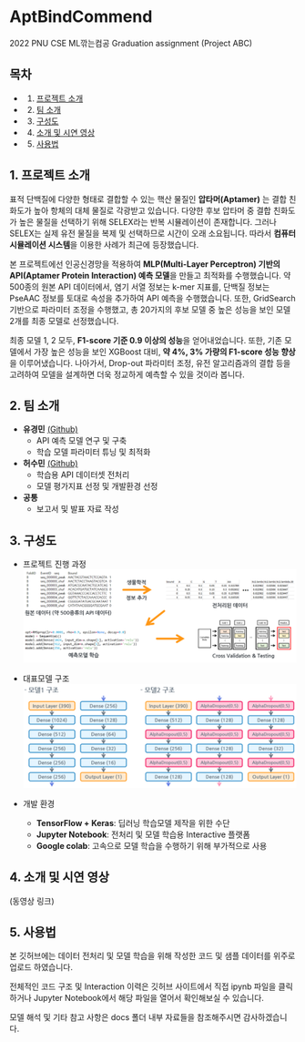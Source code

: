 # AptBindCommend
2022 PNU CSE ML깎는컴공 Graduation assignment (Project ABC)

## 목차

- 1. [프로젝트 소개](#1-프로젝트-소개)
- 2. [팀 소개](#2-팀-소개)
- 3. [구성도](#3-구성도)
- 4. [소개 및 시연 영상](#4-소개-및-시연-영상)
- 5. [사용법](#5-사용법)

## 1. 프로젝트 소개

표적 단백질에 다양한 형태로 결합할 수 있는 핵산 물질인 **압타머(Aptamer)** 는 결합 친화도가 높아 항체의 대체 물질로 각광받고 있습니다. 다양한 후보 압타머 중 결합 친화도가 높은 물질을 선택하기 위해 SELEX라는 반복 시뮬레이션이 존재합니다. 그러나 SELEX는 실제 유전 물질을 복제 및 선택하므로 시간이 오래 소요됩니다. 따라서 **컴퓨터 시뮬레이션 시스템**을 이용한 사례가 최근에 등장했습니다.

본 프로젝트에선 인공신경망을 적용하여 **MLP(Multi-Layer Perceptron) 기반의 API(Aptamer Protein Interaction) 예측 모델**을 만들고 최적화를 수행했습니다. 약 500종의 원본 API 데이터에서, 염기 서열 정보는 k-mer 지표를, 단백질 정보는 PseAAC 정보를 토대로 속성을 추가하여 API 예측을 수행했습니다. 또한, GridSearch 기반으로 파라미터 조정을 수행했고, 총 20가지의 후보 모델 중 높은 성능을 보인 모델 2개를 최종 모델로 선정했습니다.

최종 모델 1, 2 모두, **F1-score 기준 0.9 이상의 성능**을 얻어내었습니다. 또한, 기존 모델에서 가장 높은 성능을 보인 XGBoost 대비, **약 4%, 3% 가량의 F1-score 성능 향상**을 이루어냈습니다. 나아가서, Drop-out 파라미터 조정, 유전 알고리즘과의 결합 등을 고려하여 모델을 설계하면 더욱 정교하게 예측할 수 있을 것이라 봅니다.

## 2. 팀 소개

- **유경민** [(Github)](https://github.com/benny1020)
  - API 예측 모델 연구 및 구축
  - 학습 모델 파라미터 튜닝 및 최적화
- **허수민** [(Github)](https://github.com/acetyl-CoA)
  - 학습용 API 데이터셋 전처리
  - 모델 평가지표 선정 및 개발환경 선정
- **공통**
  - 보고서 및 발표 자료 작성

## 3. 구성도

* 프로젝트 진행 과정
![프로젝트 구성도](./docs/image/diagram.png)

* 대표모델 구조
![대표모델 구조](./docs/image/layout.png)

* 개발 환경
  * **TensorFlow + Keras**: 딥러닝 학습모델 제작을 위한 수단
  * **Jupyter Notebook**: 전처리 및 모델 학습용 Interactive 플랫폼
  * **Google colab**: 고속으로 모델 학습을 수행하기 위해 부가적으로 사용

## 4. 소개 및 시연 영상

(동영상 링크)

## 5. 사용법

본 깃허브에는 데이터 전처리 및 모델 학습을 위해 작성한 코드 및 샘플 데이터를 위주로 업로드 하였습니다.  

전체적인 코드 구조 및 Interaction 이력은 깃허브 사이트에서 직접 ipynb 파일을 클릭하거나 Jupyter Notebook에서 해당 파일을 열어서 확인해보실 수 있습니다.

모델 해석 및 기타 참고 사항은 docs 폴더 내부 자료들을 참조해주시면 감사하겠습니다.